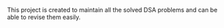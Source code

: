 This project is created to maintain all the solved DSA problems and can be able to revise them easily.